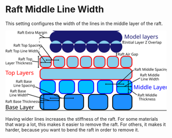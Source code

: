 Raft Middle Line Width
====
This setting configures the width of the lines in the middle layer of the raft.

![Dimensions related to the raft](../images/raft_dimensions.svg)

Having wider lines increases the stiffness of the raft. For some materials that warp a lot, this makes it easier to remove the raft. For others, it makes it harder, because you want to bend the raft in order to remove it.